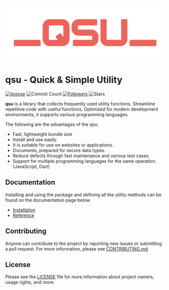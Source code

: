 ![logo](https://raw.githubusercontent.com/jooy2/qsu-dart/main/.github/resources/logo.webp)

# qsu - Quick & Simple Utility

[![license](https://img.shields.io/badge/license-MIT-blue.svg)](https://github.com/jooy2/qsu/blob/main/LICENSE) ![Commit Count](https://img.shields.io/github/commit-activity/y/jooy2/qsu) [![Followers](https://img.shields.io/github/followers/jooy2?style=social)](https://github.com/jooy2) ![Stars](https://img.shields.io/github/stars/jooy2/qsu?style=social)

**qsu** is a library that collects frequently used utility functions. Streamline repetitive code with useful functions. Optimized for modern development environments, it supports various programming languages.

The following are the advantages of the qsu:

- Fast, lightweight bundle size
- Install and use easily.
- It is suitable for use on websites or applications.
- Documents, prepared for secure data types.
- Reduce defects through fast maintenance and various test cases.
- Support for multiple programming languages for the same operation. (JavaScript, Dart)

## Documentation

Installing and using the package and defining all the utility methods can be found on the documentation page
below.

- [Installation](https://qsu.cdget.com/installation/dart)
- [Reference](https://qsu.cdget.com/reference)

## Contributing

Anyone can contribute to the project by reporting new issues or submitting a pull request. For more information, please see [CONTRIBUTING.md](CONTRIBUTING.md).

## License

Please see the [LICENSE](LICENSE) file for more information about project owners, usage rights, and more.

